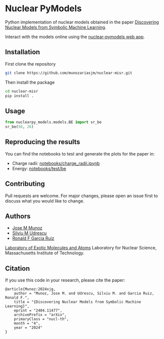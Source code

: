 # Nuclear PyModels

Python implementation of nuclear models obtained in the paper [Discovering Nuclear Models from Symbolic Machine Learning](https://arxiv.org/abs/2404.11477).

Interact with the models online using the [nuclear-pymodels web app](https://nuclear-misr.streamlit.app/).

## Installation

First clone the repository

```bash
git clone https://github.com/munozariasjm/nuclear-misr.git
```

Then install the package

```bash
cd nuclear-misr
pip install .
```

## Usage

```python
from nuclearpy_models.models.BE import sr_be
sr_be(56, 26)
```

## Reproducing the results

You can find the notebooks to test and generate the plots for the paper in:
- Charge radii: [notebooks/charge_radii.ipynb](https://github.com/munozariasjm/nuclear-misr/blob/master/notebooks/test/rc.ipynb)
- Energy: [notebooks/test/be](https://github.com/munozariasjm/nuclear-misr/blob/master/notebooks/test/be.ipynb)

## Contributing

Pull requests are welcome. For major changes, please open an issue first to discuss what you would like to change.

## Authors
- [Jose M Munoz](https://munozariasjm.github.io/)
- [Silviu M Udrescu](https://scholar.google.com/citations?user=maphp-0AAAAJ&hl=en)
- [Ronald F Garcia Ruiz](https://physics.mit.edu/faculty/ronald-garcia-ruiz/)

[Laboratory of Exotic Molecules and Atoms](https://www.garciaruizlab.com/)
Laboratory for Nuclear Science, Massachusetts Institute of Technology.

## Citation

If you use this code in your research, please cite the paper:

```
@article{Munoz:2024xjg,
    author = "Munoz, Jose M. and Udrescu, Silviu M. and Garcia Ruiz, Ronald F.",
    title = "{Discovering Nuclear Models from Symbolic Machine Learning}",
    eprint = "2404.11477",
    archivePrefix = "arXiv",
    primaryClass = "nucl-th",
    month = "4",
    year = "2024"
}
```